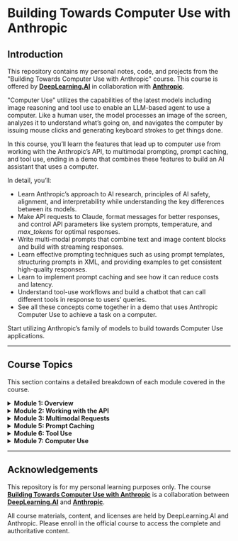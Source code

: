 # Building Towards Computer Use with Anthropic

## Introduction

This repository contains my personal notes, code, and projects from the "Building Towards Computer Use with Anthropic" course. This course is offered by **[DeepLearning.AI](https://www.deeplearning.ai/)** in collaboration with **[Anthropic](https://www.anthropic.com/)**.

"Computer Use" utilizes the capabilities of the latest models including image reasoning and tool use to enable an LLM-based agent to use a computer. Like a human user, the model processes an image of the screen, analyzes it to understand what’s going on, and navigates the computer by issuing mouse clicks and generating keyboard strokes to get things done.

In this course, you’ll learn the features that lead up to computer use from working with the Anthropic’s API, to multimodal prompting, prompt caching, and tool use, ending in a demo that combines these features to build an AI assistant that uses a computer.

In detail, you’ll:

  * Learn Anthropic’s approach to AI research, principles of AI safety, alignment, and interpretability while understanding the key differences between its models.
  * Make API requests to Claude, format messages for better responses, and control API parameters like system prompts, temperature, and $max\_tokens$ for optimal responses.
  * Write multi-modal prompts that combine text and image content blocks and build with streaming responses.
  * Learn effective prompting techniques such as using prompt templates, structuring prompts in XML, and providing examples to get consistent high-quality responses.
  * Learn to implement prompt caching and see how it can reduce costs and latency.
  * Understand tool-use workflows and build a chatbot that can call different tools in response to users’ queries.
  * See all these concepts come together in a demo that uses Anthropic Computer Use to achieve a task on a computer.

Start utilizing Anthropic’s family of models to build towards Computer Use applications.

-----

## Course Topics

This section contains a detailed breakdown of each module covered in the course.

<details>
<summary><strong>Module 1: Overview</strong></summary>

This foundational module introduces Anthropic's mission, research philosophy, and its family of large language models. It sets the context for *why* the tools are built the way they are, with a strong emphasis on safety and reliability.

  * **Anthropic's Mission:** The course begins by exploring Anthropic's "safety-first" approach to AI development. This includes an introduction to their research on AI safety, alignment, and interpretability, which is the bedrock of all their models.
  * **Constitutional AI:** You learn about the core concept of Constitutional AI (CAI), a method for training a harmless AI assistant without relying on large-scale human feedback for safety labeling. Instead, the model is trained to follow a set of explicit principles (a "constitution"), allowing it to self-correct and refine its behavior.
  * **Model Family:** The module details the Claude 3 model family:
      * **Opus:** The most powerful, "state-of-the-art" model, designed for highly complex tasks, in-depth analysis, and high-stakes problem-solving.
      * **Sonnet:** The "workhorse" model, offering an ideal balance of high performance and high speed. It's designed for most enterprise workloads, data processing, and scalable AI applications.
      * **Haiku:** The fastest and most compact model, designed for near-instant responsiveness, simple queries, and cost-effective applications.
  * **The Goal (Computer Use):** Finally, this overview connects these concepts to the course's ultimate goal: "Computer Use." It frames this capability as the next logical step for AI, moving from a text-based conversationalist to a system that can perceive, reason, and act within a digital environment.

</details>

<details>
<summary><strong>Module 2: Working with the API</strong></summary>

This module is a practical, hands-on guide to making your first calls to the Anthropic API. It covers the fundamental building blocks of interacting with Claude.

  * **Authentication & Setup:** You learn how to set up your development environment, install the official Python client library (`anthropic`), and securely manage your API keys.
  * **The Messages API:** The core of this module is the `messages.create` endpoint. You learn the new standard structure for conversations, which consists of a list of `message` objects, each with a `role` (`user` or `assistant`) and `content`. This is a more robust and natural way to handle multi-turn conversations compared to older prompt-based APIs.
  * **System Prompts:** You learn how to use the `system` parameter to provide high-level instructions, context, or persona-setting for the AI *before* the conversation starts. This is the most effective way to guide the model's behavior, tone, and constraints throughout the interaction.
  * **Key Parameters:** You get to experiment with the primary controls for model output:
      * `temperature`: Controls randomness. A low value (e.g., 0.2) is good for deterministic, factual answers, while a high value (e.g., 1.0) encourages creativity.
      * `max_tokens`: Sets a hard limit on the number of tokens in the generated response, which is crucial for managing costs and response length.
  * **Streaming Responses:** You implement streaming API calls. Instead of waiting for the entire response to be generated, you learn to process it token-by-token as it arrives. This is essential for creating a responsive, real-time "chatbot" feel for end-users.

</details>

<details>
<summary><strong>Module 3: Multimodal Requests</strong></summary>

This module explores Claude's "vision" capabilities, allowing it to understand and reason about images. This is a critical prerequisite for the "Computer Use" agent, which needs to "see" the screen.

  * **Content Blocks:** You learn how to structure the `content` in your API call as a list of "content blocks." This is how you combine different types of media. For example, a single `user` message can contain a `text` block and one or more `image` blocks.
  * **Image Formats:** The course covers the practical aspects of providing images, primarily by base64-encoding them and specifying the media type (e.g., `image/jpeg`, `image/png`).
  * **Prompting with Images:** You practice writing prompts that effectively leverage this new input. This includes tasks like:
      * **Image Description:** "Describe what is happening in this image."
      * **Data Extraction:** "Analyze this chart and summarize the key trends."
      * **Transcription:** "Transcribe the handwritten text in this note."
      * **UI Analysis:** "Given this screenshot of a webpage, what is the main call to action?" (This directly leads into the Computer Use case).
  * You learn the limitations and best practices, such as how to prompt the model to focus on specific parts of an image or to handle multiple images at once.

\</details\>

\<details\>
\<summary\>\<strong\>Module 4: Real World Prompting\</strong\>\</summary\>

This module goes deep into prompt engineering techniques specifically tailored for getting reliable, structured, and high-quality responses from Claude.

  * **Using XML Tags:** This is a key technique emphasized by Anthropic. You learn to structure your prompts using XML-like tags (e.g., `<document>`, `<instructions>`, `<example>`). This helps the model clearly distinguish between different parts of your prompt (like raw data vs. instructions on how to process that data), which dramatically improves accuracy, especially for complex inputs.
  * **Few-Shot Prompting:** You learn how to provide examples of "good" responses directly within your prompt. By showing the model a few input/output pairs, you can guide it to follow a specific format, style, or logic without needing to fine-tune the model itself.
  * **Prompt Templates:** You build reusable prompt templates (e.g., using Python's f-strings) that dynamically insert user-provided data into a well-structured prompt. This is the standard for building scalable applications that need to perform the same task repeatedly.
  * **Forcing Structured Output:** A key lesson is prompting the model to *only* respond in a specific format, such as JSON. You practice prompts like, "Respond *only* with a valid JSON object matching the following schema..." This is critical for building reliable application backends.

</details>

<details>
<summary><strong>Module 5: Prompt Caching</strong></summary>

This module introduces a powerful optimization feature for reducing both cost and latency in your applications.

  * **The Problem:** Many applications, especially conversational ones, use a very long and static `system` prompt or a large set of few-shot examples that are sent with *every single* API request. This is computationally wasteful, as the model has to re-process the same tokens over and over.
  * **The Solution:** Prompt caching allows the Anthropic API to cache the processed state of this large, static "prefix" of your prompt.
  * **Implementation:** You learn how to use the `Cache-Control` API headers to enable this feature. When you make a call with `Cache-Control: max-age=...`, the API caches the tokens in the `system` prompt and any initial `user`/`assistant` messages.
  * **Benefits:** On subsequent calls that use the *exact same* prefix, the API skips re-processing the cached tokens. You learn that this results in a significant reduction in "input tokens" billed and a much faster time-to-first-token (lower latency), as the model can start generating the new response almost immediately.

</details>

<details>
<summary><strong>Module 6: Tool Use</strong></summary>

This is where the model moves from a passive text generator to an active agent that can interact with the outside world. This module teaches you how to implement function calling with Claude.

  * **The Workflow:** You learn the complete, multi-step "tool use" loop:
    1.  **Define Tools:** You define a list of available tools (e.g., `get_current_weather`, `search_database`) using a specific JSON schema, and pass this definition to the API.
    2.  **Model Decides:** The user sends a prompt (e.g., "What's the weather in London?"). The model analyzes the prompt and, instead of answering, returns a special `tool_use` content block, indicating which tool it wants to call and with what arguments (e.g., `{"name": "get_current_weather", "input": {"location": "London"}}`).
    3.  **Application Executes:** Your own code (in Python, etc.) receives this request. You parse it, execute your *actual* `get_current_weather("London")` function, and get the result (e.g., `{"temperature": "15C"}`).
    4.  **Send Result Back:** You make a *second* API call, appending a new `user` message that contains a `tool_result` block with the output from your function.
    5.  **Model Synthesizes:** The model receives this new information and generates a final, natural-language response for the user (e.g., "The current weather in London is 15°C.").
  * You build a complete chatbot that can answer questions by intelligently deciding when to call external APIs for information.

</details>

<details>
<summary><strong>Module 7: Computer Use</strong></summary>

This is the capstone module where all previous concepts are combined to build an AI agent that can operate a computer.

  * **The Goal:** The objective is to give the model a high-level task (e.g., "Find the most recent email from my manager and summarize it.") and have it perform the necessary mouse clicks and keyboard actions to accomplish it.
  * **The "Vision-Action" Loop:** This is the core concept. The agent runs in a loop that combines all the course topics:
    1.  **See (Multimodal):** The agent takes a screenshot of the current computer screen. This image is passed to the model as `image` content.
    2.  **Think (Prompting):** The model receives the image along with a complex `system` prompt that contains the high-level goal, its "memory" of past actions, and its available "tools." The model analyzes the screen and decides on the *single next best action* to take.
    3.  **Act (Tool Use):** The model's "tools" are not web APIs, but functions that control the computer, such as:
          * `click(x, y)`
          * `double_click(x, y)`
          * `type_text("some string")`
          * `press_key("ENTER")`
          * `scroll(direction)`
          * `finish(result)`
            The model returns a `tool_use` request for one of these functions (e.g., `{"name": "click", "input": {"x": 450, "y": 230}}`).
  * **Execution:** Your code executes this command, (e.g., actually moving the mouse and clicking). The loop then repeats: a *new* screenshot is taken, and the model decides on the next action based on the new visual state.
  * The demo showcases this entire system, allowing Claude to navigate applications and websites to complete a task, effectively "using" the computer just as a human would.

</details>

-----

## Acknowledgements

This repository is for my personal learning purposes only. The course **[Building Towards Computer Use with Anthropic](https://www.deeplearning.ai/short-courses/building-towards-computer-use-with-anthropic/)** is a collaboration between **[DeepLearning.AI](https://www.deeplearning.ai/)** and **[Anthropic](https://www.anthropic.com/)**.

All course materials, content, and licenses are held by DeepLearning.AI and Anthropic. Please enroll in the official course to access the complete and authoritative content.